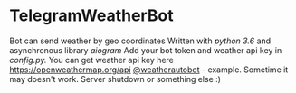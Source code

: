 # TelegramWeatherBot
Bot can send weather by geo coordinates
Written with *python 3.6* and asynchronous library *aiogram*
Add your bot token and weather api key in *config.py.* You can get weather api key here https://openweathermap.org/api
<a href="http://t.me/weatherautobot">@weatherautobot</a> - example. Sometime it may doesn't work. Server shutdown or something else :)
